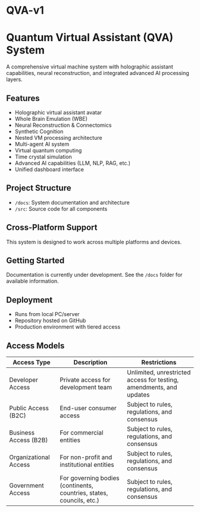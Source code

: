 # QVA-v1

# Quantum Virtual Assistant (QVA) System

A comprehensive virtual machine system with holographic assistant capabilities, neural reconstruction, and integrated advanced AI processing layers.

## Features

- Holographic virtual assistant avatar
- Whole Brain Emulation (WBE)
- Neural Reconstruction & Connectomics
- Synthetic Cognition
- Nested VM processing architecture
- Multi-agent AI system
- Virtual quantum computing
- Time crystal simulation
- Advanced AI capabilities (LLM, NLP, RAG, etc.)
- Unified dashboard interface

## Project Structure

- `/docs`: System documentation and architecture
- `/src`: Source code for all components

## Cross-Platform Support

This system is designed to work across multiple platforms and devices.

## Getting Started

Documentation is currently under development. See the `/docs` folder for available information.

## Deployment

- Runs from local PC/server
- Repository hosted on GitHub
- Production environment with tiered access

## Access Models

| Access Type | Description | Restrictions |
|------------|-------------|---------------|
| Developer Access | Private access for development team | Unlimited, unrestricted access for testing, amendments, and updates |
| Public Access (B2C) | End-user consumer access | Subject to rules, regulations, and consensus |
| Business Access (B2B) | For commercial entities | Subject to rules, regulations, and consensus |
| Organizational Access | For non-profit and institutional entities | Subject to rules, regulations, and consensus |
| Government Access | For governing bodies (continents, countries, states, councils, etc.) | Subject to rules, regulations, and consensus |
